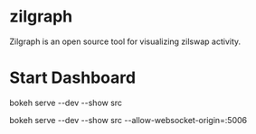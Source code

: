 # zilgraph
Zilgraph is an open source tool for visualizing zilswap activity.

# Start Dashboard
bokeh serve --dev --show src


bokeh serve --dev --show src --allow-websocket-origin=<ip>:5006
